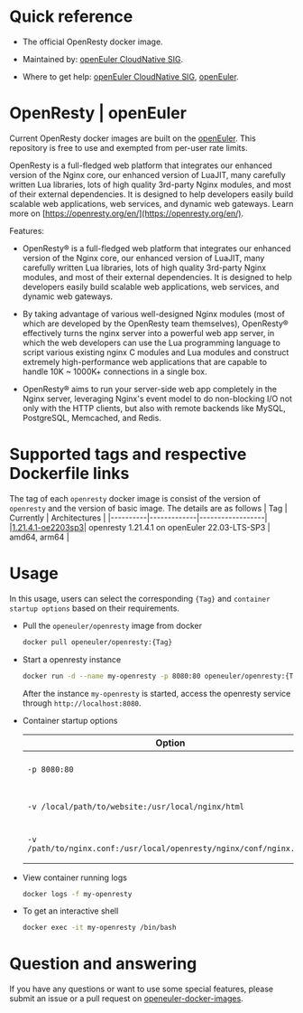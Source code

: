 # Quick reference

- The official OpenResty docker image.

- Maintained by: [openEuler CloudNative SIG](https://gitee.com/openeuler/cloudnative).

- Where to get help: [openEuler CloudNative SIG](https://gitee.com/openeuler/cloudnative), [openEuler](https://gitee.com/openeuler/community).

# OpenResty | openEuler
Current OpenResty docker images are built on the [openEuler](https://repo.openeuler.org/). This repository is free to use and exempted from per-user rate limits.

OpenResty is a full-fledged web platform that integrates our enhanced version of the Nginx core, our enhanced version of LuaJIT, many carefully written Lua libraries, lots of high quality 3rd-party Nginx modules, and most of their external dependencies. It is designed to help developers easily build scalable web applications, web services, and dynamic web gateways. Learn more on [https://openresty.org/en/](https://openresty.org/en/)⁠.

Features:
- OpenResty® is a full-fledged web platform that integrates our enhanced version of the Nginx core, our enhanced version of LuaJIT, many carefully written Lua libraries, lots of high quality 3rd-party Nginx modules, and most of their external dependencies. It is designed to help developers easily build scalable web applications, web services, and dynamic web gateways.

- By taking advantage of various well-designed Nginx modules (most of which are developed by the OpenResty team themselves), OpenResty® effectively turns the nginx server into a powerful web app server, in which the web developers can use the Lua programming language to script various existing nginx C modules and Lua modules and construct extremely high-performance web applications that are capable to handle 10K ~ 1000K+ connections in a single box.

- OpenResty® aims to run your server-side web app completely in the Nginx server, leveraging Nginx's event model to do non-blocking I/O not only with the HTTP clients, but also with remote backends like MySQL, PostgreSQL, Memcached, and Redis.

# Supported tags and respective Dockerfile links
The tag of each `openresty` docker image is consist of the version of `openresty` and the version of basic image. The details are as follows
|    Tag   |  Currently  |   Architectures  |
|----------|-------------|------------------|
|[1.21.4.1-oe2203sp3](https://gitee.com/openeuler/openeuler-docker-images/blob/master/openresty/1.21.4.1/22.03-lts-sp3/Dockerfile)| openresty 1.21.4.1 on openEuler 22.03-LTS-SP3 | amd64, arm64 |


# Usage
In this usage, users can select the corresponding `{Tag}` and `container startup options` based on their requirements.

- Pull the `openeuler/openresty` image from docker

	```bash
	docker pull openeuler/openresty:{Tag}
	```

- Start a openresty instance

	```bash
	docker run -d --name my-openresty -p 8080:80 openeuler/openresty:{Tag}
	```
	After the instance `my-openresty` is started, access the openresty service through `http://localhost:8080`.

- Container startup options

	| Option | Description |
	|--|--|
	| `-p 8080:80` | Expose nginx on `localhost:8080`. |
	| `-v /local/path/to/website:/usr/local/nginx/html` | Mount and serve a local website. |
	| `-v /path/to/nginx.conf:/usr/local/openresty/nginx/conf/nginx.conf` | Local [configuration file](https://nginx.org/en/docs/)⁠ `nginx.conf`. |

- View container running logs

	```bash
	docker logs -f my-openresty
	```

- To get an interactive shell

	```bash
	docker exec -it my-openresty /bin/bash
	```
	
# Question and answering
If you have any questions or want to use some special features, please submit an issue or a pull request on [openeuler-docker-images](https://gitee.com/openeuler/openeuler-docker-images).